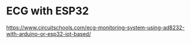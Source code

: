 # ECG with ESP32

https://www.circuitschools.com/ecg-monitoring-system-using-ad8232-with-arduino-or-esp32-iot-based/
